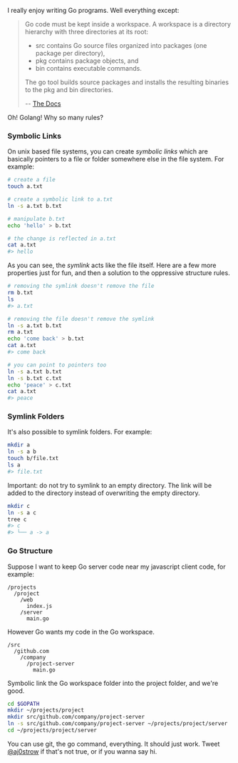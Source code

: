 I really enjoy writing Go programs. Well everything except:

> Go code must be kept inside a workspace. A workspace is a directory hierarchy with three directories at its root:
> 
> * src contains Go source files organized into packages (one package per directory),
> * pkg contains package objects, and
> * bin contains executable commands.
>
> The go tool builds source packages and installs the resulting binaries to the pkg and bin directories.
> 
> -- [The Docs](https://golang.org/doc/code.html)

Oh! Golang! Why so many rules?

### Symbolic Links

On unix based file systems, you can create *symbolic links* which are basically pointers to a file or folder somewhere else in the file system. For example:

```sh
# create a file
touch a.txt

# create a symbolic link to a.txt
ln -s a.txt b.txt

# manipulate b.txt
echo 'hello' > b.txt

# the change is reflected in a.txt
cat a.txt
#> hello
```

As you can see, the *symlink* acts like the file itself. Here are a few more properties just for fun, and then a solution to the oppressive structure rules. 

```sh
# removing the symlink doesn't remove the file
rm b.txt
ls
#> a.txt

# removing the file doesn't remove the symlink
ln -s a.txt b.txt
rm a.txt
echo 'come back' > b.txt
cat a.txt
#> come back

# you can point to pointers too
ln -s a.txt b.txt
ln -s b.txt c.txt
echo 'peace' > c.txt
cat a.txt
#> peace
```

### Symlink Folders

It's also possible to symlink folders. For example:

```sh
mkdir a
ln -s a b
touch b/file.txt
ls a
#> file.txt
```

Important: do not try to symlink to an empty directory. The link will be added to the directory instead of overwriting the empty directory. 

```sh
mkdir c
ln -s a c
tree c
#> c
#> └── a -> a
```

### Go Structure

Suppose I want to keep Go server code near my javascript client code, for example:

```
/projects
  /project
    /web
      index.js
    /server
      main.go
```

However Go wants my code in the Go workspace.

```
/src
  /github.com
    /company
      /project-server
        main.go
```

Symbolic link the Go workspace folder into the project folder, and we're good.

```sh
cd $GOPATH
mkdir ~/projects/project
mkdir src/github.com/company/project-server
ln -s src/github.com/company/project-server ~/projects/project/server
cd ~/projects/project/server
```

You can use git, the go command, everything. It should just work. Tweet [@aj0strow](https://twitter.com/aj0strow) if that's not true, or if you wanna say hi. 
